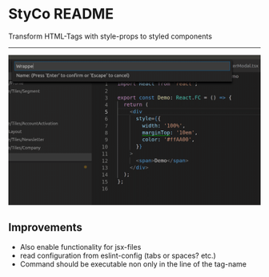 # StyCo README

Transform HTML-Tags with style-props to styled components

---

![Demo](./demo.gif)

## Improvements

- Also enable functionality for jsx-files
- read configuration from eslint-config (tabs or spaces? etc.)
- Command should be executable non only in the line of the tag-name
